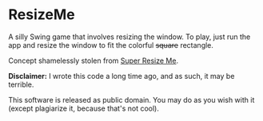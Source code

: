 # ResizeMe

A silly Swing game that involves resizing the window. To play, just run the app and resize the window to fit the
colorful ~~square~~ rectangle.

Concept shamelessly stolen from [Super Resize Me](http://www.maximin.tv/srm/).

**Disclaimer:** I wrote this code a long time ago, and as such, it may be terrible.

This software is released as public domain. You may do as you wish with it (except plagiarize it, because that's not
cool).
